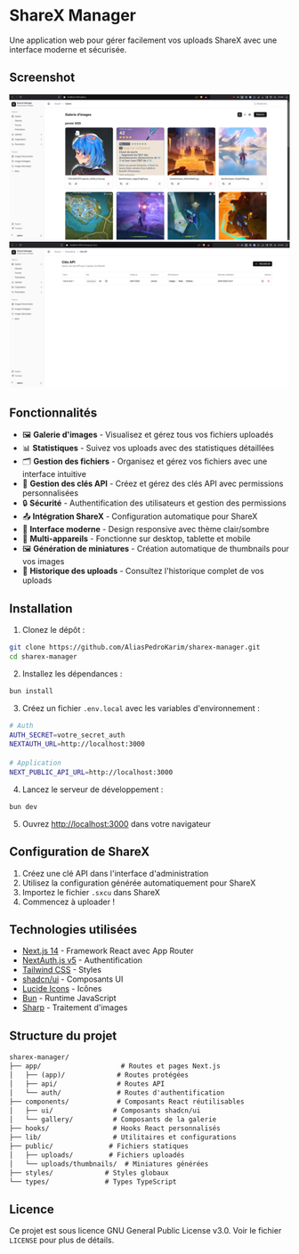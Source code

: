 # ShareX Manager

Une application web pour gérer facilement vos uploads ShareX avec une interface moderne et sécurisée.

## Screenshot

![Screenshot](./assets/brave_FlSkkG1Mow.jpg)
![Screenshot 2](./assets/brave_sBMTYLoYPj.png)

## Fonctionnalités

- 🖼️ **Galerie d'images** - Visualisez et gérez tous vos fichiers uploadés
- 📊 **Statistiques** - Suivez vos uploads avec des statistiques détaillées
- 🗂️ **Gestion des fichiers** - Organisez et gérez vos fichiers avec une interface intuitive
- 🔑 **Gestion des clés API** - Créez et gérez des clés API avec permissions personnalisées
- 🔒 **Sécurité** - Authentification des utilisateurs et gestion des permissions
- 📤 **Intégration ShareX** - Configuration automatique pour ShareX
- 🎨 **Interface moderne** - Design responsive avec thème clair/sombre
- 📱 **Multi-appareils** - Fonctionne sur desktop, tablette et mobile
- 🖼️ **Génération de miniatures** - Création automatique de thumbnails pour vos images
- 📂 **Historique des uploads** - Consultez l'historique complet de vos uploads

## Installation

1. Clonez le dépôt :
```bash
git clone https://github.com/AliasPedroKarim/sharex-manager.git
cd sharex-manager
```

2. Installez les dépendances :
```bash
bun install
```

3. Créez un fichier `.env.local` avec les variables d'environnement :
```bash
# Auth
AUTH_SECRET=votre_secret_auth
NEXTAUTH_URL=http://localhost:3000

# Application
NEXT_PUBLIC_API_URL=http://localhost:3000

```

4. Lancez le serveur de développement :
```bash
bun dev
```

5. Ouvrez [http://localhost:3000](http://localhost:3000) dans votre navigateur

## Configuration de ShareX

1. Créez une clé API dans l'interface d'administration
2. Utilisez la configuration générée automatiquement pour ShareX
3. Importez le fichier `.sxcu` dans ShareX
4. Commencez à uploader !

## Technologies utilisées

- [Next.js 14](https://nextjs.org/) - Framework React avec App Router
- [NextAuth.js v5](https://next-auth.js.org/) - Authentification
- [Tailwind CSS](https://tailwindcss.com/) - Styles
- [shadcn/ui](https://ui.shadcn.com/) - Composants UI
- [Lucide Icons](https://lucide.dev/) - Icônes
- [Bun](https://bun.sh/) - Runtime JavaScript
- [Sharp](https://sharp.pixelplumbing.com/) - Traitement d'images

## Structure du projet

```
sharex-manager/
├── app/                    # Routes et pages Next.js
│   ├── (app)/             # Routes protégées
│   ├── api/               # Routes API
│   └── auth/              # Routes d'authentification
├── components/            # Composants React réutilisables
│   ├── ui/               # Composants shadcn/ui
│   └── gallery/          # Composants de la galerie
├── hooks/                # Hooks React personnalisés
├── lib/                  # Utilitaires et configurations
├── public/              # Fichiers statiques
│   ├── uploads/         # Fichiers uploadés
│   └── uploads/thumbnails/  # Miniatures générées
├── styles/             # Styles globaux
└── types/              # Types TypeScript
```

## Licence

Ce projet est sous licence GNU General Public License v3.0. Voir le fichier `LICENSE` pour plus de détails.